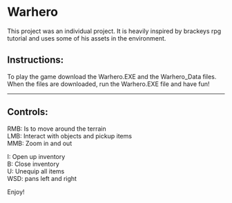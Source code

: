 # Warhero
This project was an individual project. It is heavily inspired by brackeys rpg tutorial and uses some of his assets in the environment.


Instructions:
----------------------------------------------------------------------------------

To play the game download the Warhero.EXE and the Warhero_Data files.
When the files are downloaded, run the Warhero.EXE file and have fun!

----------------------------------------------------------------------------------

Controls:
----------------------------------------------------------------------------------

RMB: Is to move around the terrain   
LMB: Interact with objects and pickup items   
MMB: Zoom in and out   

I: Open up inventory   
B: Close inventory   
U: Unequip all items   
WSD: pans left and right   

Enjoy!
